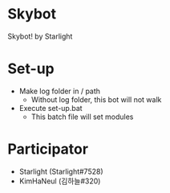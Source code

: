 # Skybot
Skybot! by Starlight

# Set-up
- Make log folder in / path
  - Without log folder, this bot will not walk
- Execute set-up.bat
  - This batch file will set modules

# Participator
- Starlight (Starlight#7528)
- KimHaNeul (김하늘#320)